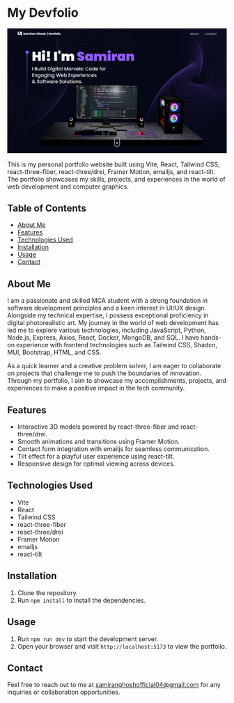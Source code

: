 # My Devfolio
![3D Portfolio](./src/assets/preview.png)

This is my personal portfolio website built using Vite, React, Tailwind CSS, react-three-fiber, react-three/drei, Framer Motion, emailjs, and react-tilt. The portfolio showcases my skills, projects, and experiences in the world of web development and computer graphics.

## Table of Contents

- [About Me](#about-me)
- [Features](#features)
- [Technologies Used](#technologies-used)
- [Installation](#installation)
- [Usage](#usage)
- [Contact](#contact)

## About Me

I am a passionate and skilled MCA student with a strong foundation in software development principles and a keen interest in UI/UX design. Alongside my technical expertise, I possess exceptional proficiency in digital photorealistic art. My journey in the world of web development has led me to explore various technologies, including JavaScript, Python, Node.js, Express, Axios, React, Docker, MongoDB, and SQL. I have hands-on experience with frontend technologies such as Tailwind CSS, Shadcn, MUI, Bootstrap, HTML, and CSS.

As a quick learner and a creative problem solver, I am eager to collaborate on projects that challenge me to push the boundaries of innovation. Through my portfolio, I aim to showcase my accomplishments, projects, and experiences to make a positive impact in the tech community.

## Features
- Interactive 3D models powered by react-three-fiber and react-three/drei.
- Smooth animations and transitions using Framer Motion.
- Contact form integration with emailjs for seamless communication.
- Tilt effect for a playful user experience using react-tilt.
- Responsive design for optimal viewing across devices.

## Technologies Used

- Vite
- React
- Tailwind CSS
- react-three-fiber
- react-three/drei
- Framer Motion
- emailjs
- react-tilt

## Installation

1. Clone the repository.
2. Run `npm install` to install the dependencies.

## Usage

1. Run `npm run dev` to start the development server.
2. Open your browser and visit `http://localhost:5173` to view the portfolio.

## Contact

Feel free to reach out to me at [samiranghoshofficial04@gmail.com](mailto:samiranghoshofficial04@gmail.com) for any inquiries or collaboration opportunities.
